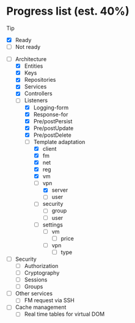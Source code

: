 # Progress list (est. 40%)

> [!TIP]
> - [X] Ready
> - [ ] Not ready

- [ ] Architecture
  - [X] Entities
  - [X] Keys
  - [X] Repositories
  - [X] Services
  - [X] Controllers
  - [ ] Listeners
    - [X] Logging-form
    - [X] Response-for
    - [X] Pre/postPersist
    - [X] Pre/postUpdate
    - [X] Pre/postDelete
    - [ ] Template adaptation
      - [X] client
      - [X] fm
      - [X] net
      - [X] reg
      - [X] vm
      - [ ] vpn
        - [X] server
        - [ ] user
      - [ ] security
        - [ ] group
        - [ ] user
      - [ ] settings
        - [ ] vm
          - [ ] price
        - [ ] vpn
          - [ ] type
- [ ] Security
  - [ ] Authorization
  - [ ] Cryptography
  - [ ] Sessions
  - [ ] Groups
- [ ] Other services
  - [ ] FM request via SSH
- [ ] Cache management
  - [ ] Real time tables for virtual DOM
